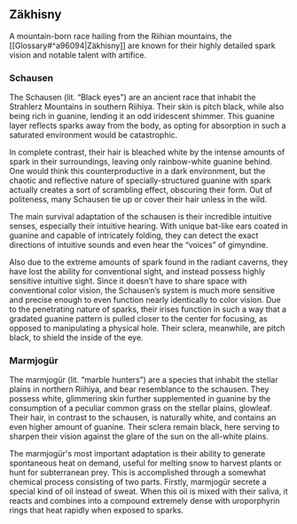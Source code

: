 ## Zäkhisny
A mountain-born race hailing from the Riihian mountains, the [[Glossary#^a96094|Zäkhisny]] are known for their highly detailed spark vision and notable talent with artifice.
### Schausen
The Schausen (lit. “Black eyes”) are an ancient race that inhabit the Strahlerz Mountains in southern Riihiya. Their skin is pitch black, while also being rich in guanine, lending it an odd iridescent shimmer. This guanine layer reflects sparks away from the body, as opting for absorption in such a saturated environment would be catastrophic.  

In complete contrast, their hair is bleached white by the intense amounts of spark in their surroundings, leaving only rainbow-white guanine behind. One would think this counterproductive in a dark environment, but the chaotic and reflective nature of specially-structured guanine with spark actually creates a sort of scrambling effect, obscuring their form. Out of politeness, many Schausen tie up or cover their hair unless in the wild.  

The main survival adaptation of the schausen is their incredible intuitive senses, especially their intuitive hearing. With unique bat-like ears coated in guanine and capable of intricately folding, they can detect the exact directions of intuitive sounds and even hear the “voices” of gimyndine.  

Also due to the extreme amounts of spark found in the radiant caverns, they have lost the ability for conventional sight, and instead possess highly sensitive intuitive sight. Since it doesn’t have to share space with conventional color vision, the Schausen’s system is much more sensitive and precise enough to even function nearly identically to color vision. Due to the penetrating nature of sparks, their irises function in such a way that a gradated guanine pattern is pulled closer to the center for focusing, as opposed to manipulating a physical hole. Their sclera, meanwhile, are pitch black, to shield the inside of the eye.

### Marmjogür

The marmjogür (lit. “marble hunters”) are a species that inhabit the stellar plains in northern Riihiya, and bear resemblance to the schausen. They possess white, glimmering skin further supplemented in guanine by the consumption of a peculiar common grass on the stellar plains, glowleaf. Their hair, in contrast to the schausen, is naturally white, and contains an even higher amount of guanine. Their sclera remain black, here serving to sharpen their vision against the glare of the sun on the all-white plains.  

The marmjogür's most important adaptation is their ability to generate spontaneous heat on demand, useful for melting snow to harvest plants or hunt for subterranean prey. This is accomplished through a somewhat chemical process consisting of two parts. Firstly, marmjogür secrete a special kind of oil instead of sweat. When this oil is mixed with their saliva, it reacts and combines into a compound extremely dense with uroporphyrin rings that heat rapidly when exposed to sparks.
